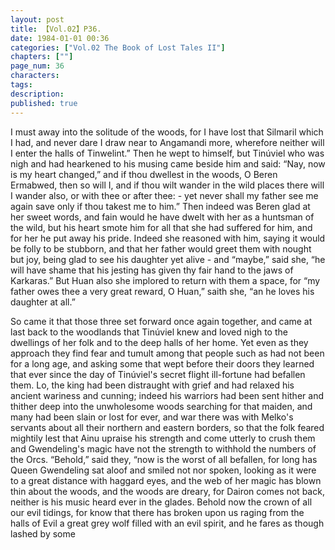 ```yaml
---
layout: post
title: 【Vol.02】P36.
date: 1984-01-01 00:36
categories: ["Vol.02 The Book of Lost Tales II"]
chapters: [""]
page_num: 36
characters: 
tags: 
description: 
published: true
---
```


<p style="text-indent: 0;">
I must away into the solitude of the woods, for I have lost that Silmaril which I had, and never dare I draw near to Angamandi more, wherefore neither will I enter the halls of Tinwelint.” Then he wept to himself, but Tinúviel who was nigh and had hearkened to his musing came beside him and said: “Nay, now is my heart changed,” and if thou dwellest in the woods, O Beren Ermabwed, then so will I, and if thou wilt wander in the wild places there will I wander also, or with thee or after thee: - yet never shall my father see me again save only if thou takest me to him.” Then indeed was Beren glad at her sweet words, and fain would he have dwelt with her as a huntsman of the wild, but his heart smote him for all that she had suffered for him, and for her he put away his pride. Indeed she reasoned with him, saying it would be folly to be stubborn, and that her father would greet them with nought but joy, being glad to see his daughter yet alive - and “maybe,” said she, “he will have shame that his jesting has given thy fair hand to the jaws of Karkaras.” But Huan also she implored to return with them a space, for “my father owes thee a very great reward, O Huan,” saith she, “an he loves his daughter at all.”
</p>

So came it that those three set forward once again together, and came at last back to the woodlands that Tinúviel knew and loved nigh to the dwellings of her folk and to the deep halls of her home. Yet even as they approach they find fear and tumult among that people such as had not been for a long age, and asking some that wept before their doors they learned that ever since the day of Tinúviel's secret flight ill-fortune had befallen them. Lo, the king had been distraught with grief and had relaxed his ancient wariness and cunning; indeed his warriors had been sent hither and thither deep into the unwholesome woods searching for that maiden, and many had been slain or lost for ever, and war there was with Melko's servants about all their northern and eastern borders, so that the folk feared mightily lest that Ainu upraise his strength and come utterly to crush them and Gwendeling's magic have not the strength to withhold the numbers of the Orcs. “Behold,” said they, “now is the worst of all befallen, for long has Queen Gwendeling sat aloof and smiled not nor spoken, looking as it were to a great distance with haggard eyes, and the web of her magic has blown thin about the woods, and the woods are dreary, for Dairon comes not back, neither is his music heard ever in the glades. Behold now the crown of all our evil tidings, for know that there has broken upon us raging from the halls of Evil a great grey wolf filled with an evil spirit, and he fares as though lashed by some

